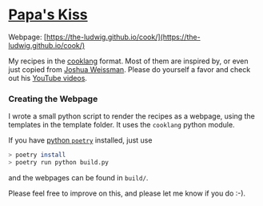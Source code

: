 # [Papa's Kiss](https://the-ludwig.github.io/cook/)

Webpage: [https://the-ludwig.github.io/cook/](https://the-ludwig.github.io/cook/)


My recipes in the [cooklang](https://cooklang.org/) format.
Most of them are inspired by, or even just copied from [Joshua Weissman](https://joshuaweissman.com).
Please do yourself a favor and check out his [YouTube videos](https://www.youtube.com/c/JoshuaWeissman).

### Creating the Webpage

I wrote a small python script to render the recipes as a webpage, using the templates in the template folder.
It uses the `cooklang` python module. 

If you have [python `poetry`](https://python-poetry.org/) installed, just use
```sh
> poetry install
> poetry run python build.py
```
and the webpages can be found in `build/`. 

Please feel free to improve on this, and please let me know if you do :-).